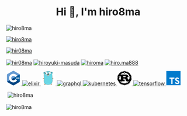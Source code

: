 <h1 align="center">Hi 👋, I'm hiro8ma</h1>
<p align="left"> <img src="https://komarev.com/ghpvc/?username=hiro8ma&label=Profile%20views&color=blueviolet&style=for-the-badge" alt="hiro8ma" /> </p>

<p align="left"> <a href="https://github.com/ryo-ma/github-profile-trophy"><img src="https://github-profile-trophy.vercel.app/?username=hiro8ma" alt="hiro8ma" /></a> </p>

<p align="left"> <a href="https://twitter.com/hir08ma" target="blank"><img src="https://img.shields.io/twitter/follow/hir08ma?logo=twitter&style=for-the-badge" alt="hir08ma" /></a> </p>

<p align="left">
<a href="https://twitter.com/hir08ma" target="blank"><img align="center" src="https://raw.githubusercontent.com/rahuldkjain/github-profile-readme-generator/master/src/images/icons/Social/twitter.svg" alt="hir08ma" height="30" width="40" /></a>
<a href="https://linkedin.com/in/hiroyuki-masuda" target="blank"><img align="center" src="https://raw.githubusercontent.com/rahuldkjain/github-profile-readme-generator/master/src/images/icons/Social/linked-in-alt.svg" alt="hiroyuki-masuda" height="30" width="40" /></a>
<a href="https://kaggle.com/hiroma" target="blank"><img align="center" src="https://raw.githubusercontent.com/rahuldkjain/github-profile-readme-generator/master/src/images/icons/Social/kaggle.svg" alt="hiroma" height="30" width="40" /></a>
<a href="https://fb.com/hiro.ma888" target="blank"><img align="center" src="https://raw.githubusercontent.com/rahuldkjain/github-profile-readme-generator/master/src/images/icons/Social/facebook.svg" alt="hiro.ma888" height="30" width="40" /></a>
</p>
<p align="left"> <a href="https://www.w3schools.com/cpp/" target="_blank" rel="noreferrer"> <img src="https://raw.githubusercontent.com/devicons/devicon/master/icons/cplusplus/cplusplus-original.svg" alt="cplusplus" width="40" height="40"/> </a> <a href="https://elixir-lang.org" target="_blank" rel="noreferrer"> <img src="https://www.vectorlogo.zone/logos/elixir-lang/elixir-lang-icon.svg" alt="elixir" width="40" height="40"/> </a> <a href="https://golang.org" target="_blank" rel="noreferrer"> <img src="https://raw.githubusercontent.com/devicons/devicon/master/icons/go/go-original.svg" alt="go" width="40" height="40"/> </a> <a href="https://graphql.org" target="_blank" rel="noreferrer"> <img src="https://www.vectorlogo.zone/logos/graphql/graphql-icon.svg" alt="graphql" width="40" height="40"/> </a> <a href="https://kubernetes.io" target="_blank" rel="noreferrer"> <img src="https://www.vectorlogo.zone/logos/kubernetes/kubernetes-icon.svg" alt="kubernetes" width="40" height="40"/> </a> <a href="https://www.rust-lang.org" target="_blank" rel="noreferrer"> <img src="https://raw.githubusercontent.com/devicons/devicon/master/icons/rust/rust-plain.svg" alt="rust" width="40" height="40"/> </a> <a href="https://www.tensorflow.org" target="_blank" rel="noreferrer"> <img src="https://www.vectorlogo.zone/logos/tensorflow/tensorflow-icon.svg" alt="tensorflow" width="40" height="40"/> </a> <a href="https://www.typescriptlang.org/" target="_blank" rel="noreferrer"> <img src="https://raw.githubusercontent.com/devicons/devicon/master/icons/typescript/typescript-original.svg" alt="typescript" width="40" height="40"/> </a> </p>



<p>&nbsp;<img align="center" src="https://github-readme-stats.vercel.app/api?username=hiro8ma&show_icons=true&locale=en" alt="hiro8ma" /></p>

<p><img align="center" src="https://github-readme-streak-stats.herokuapp.com/?user=hiro8ma&" alt="hiro8ma" /></p>
